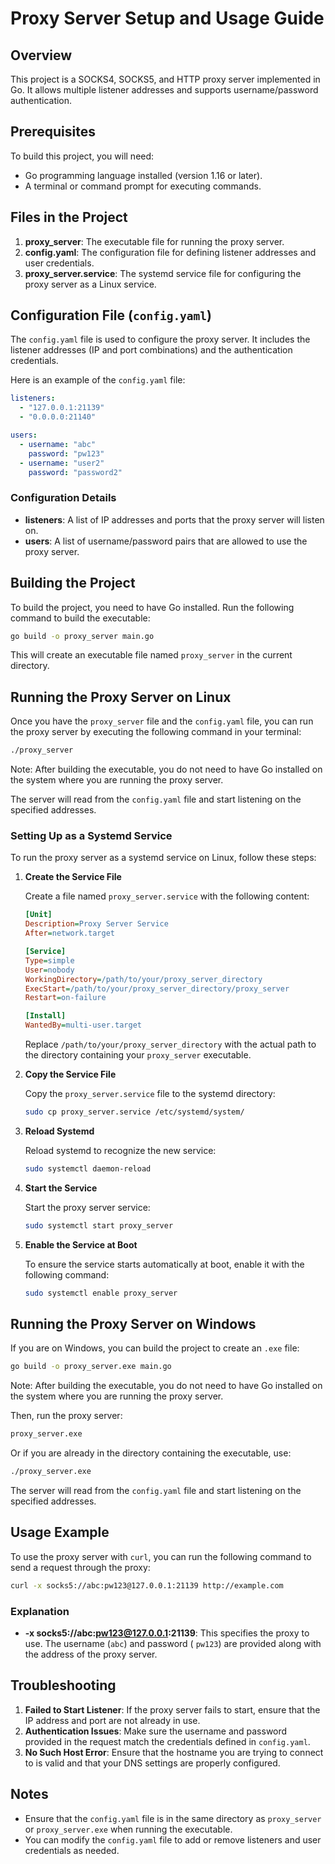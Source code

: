 # Proxy Server Setup and Usage Guide

## Overview

This project is a SOCKS4, SOCKS5, and HTTP proxy server implemented in Go. It allows multiple listener addresses and
supports username/password authentication.

## Prerequisites

To build this project, you will need:

- Go programming language installed (version 1.16 or later).
- A terminal or command prompt for executing commands.

## Files in the Project

1. **proxy_server**: The executable file for running the proxy server.
2. **config.yaml**: The configuration file for defining listener addresses and user credentials.
3. **proxy_server.service**: The systemd service file for configuring the proxy server as a Linux service.

## Configuration File (`config.yaml`)

The `config.yaml` file is used to configure the proxy server. It includes the listener addresses (IP and port
combinations) and the authentication credentials.

Here is an example of the `config.yaml` file:

```yaml
listeners:
  - "127.0.0.1:21139"
  - "0.0.0.0:21140"

users:
  - username: "abc"
    password: "pw123"
  - username: "user2"
    password: "password2"
```

### Configuration Details

- **listeners**: A list of IP addresses and ports that the proxy server will listen on.
- **users**: A list of username/password pairs that are allowed to use the proxy server.

## Building the Project

To build the project, you need to have Go installed. Run the following command to build the executable:

```sh
go build -o proxy_server main.go
```

This will create an executable file named `proxy_server` in the current directory.

## Running the Proxy Server on Linux

Once you have the `proxy_server` file and the `config.yaml` file, you can run the proxy server by executing the
following command in your terminal:

```sh
./proxy_server
```

Note: After building the executable, you do not need to have Go installed on the system where you are running the proxy
server.

The server will read from the `config.yaml` file and start listening on the specified addresses.

### Setting Up as a Systemd Service

To run the proxy server as a systemd service on Linux, follow these steps:

1. **Create the Service File**

   Create a file named `proxy_server.service` with the following content:

   ```ini
   [Unit]
   Description=Proxy Server Service
   After=network.target

   [Service]
   Type=simple
   User=nobody
   WorkingDirectory=/path/to/your/proxy_server_directory
   ExecStart=/path/to/your/proxy_server_directory/proxy_server
   Restart=on-failure

   [Install]
   WantedBy=multi-user.target
   ```

   Replace `/path/to/your/proxy_server_directory` with the actual path to the directory containing your `proxy_server`
   executable.

2. **Copy the Service File**

   Copy the `proxy_server.service` file to the systemd directory:

   ```sh
   sudo cp proxy_server.service /etc/systemd/system/
   ```

3. **Reload Systemd**

   Reload systemd to recognize the new service:

   ```sh
   sudo systemctl daemon-reload
   ```

4. **Start the Service**

   Start the proxy server service:

   ```sh
   sudo systemctl start proxy_server
   ```

5. **Enable the Service at Boot**

   To ensure the service starts automatically at boot, enable it with the following command:

   ```sh
   sudo systemctl enable proxy_server
   ```

## Running the Proxy Server on Windows

If you are on Windows, you can build the project to create an `.exe` file:

```sh
go build -o proxy_server.exe main.go
```

Note: After building the executable, you do not need to have Go installed on the system where you are running the proxy
server.

Then, run the proxy server:

```sh
proxy_server.exe
```

Or if you are already in the directory containing the executable, use:

```sh
./proxy_server.exe
```

The server will read from the `config.yaml` file and start listening on the specified addresses.

## Usage Example

To use the proxy server with `curl`, you can run the following command to send a request through the proxy:

```sh
curl -x socks5://abc:pw123@127.0.0.1:21139 http://example.com
```

### Explanation

- **-x socks5://abc:pw123@127.0.0.1:21139**: This specifies the proxy to use. The username (`abc`) and password (
  `pw123`) are provided along with the address of the proxy server.

## Troubleshooting

1. **Failed to Start Listener**: If the proxy server fails to start, ensure that the IP address and port are not already
   in use.
2. **Authentication Issues**: Make sure the username and password provided in the request match the credentials defined
   in `config.yaml`.
3. **No Such Host Error**: Ensure that the hostname you are trying to connect to is valid and that your DNS settings are
   properly configured.

## Notes

- Ensure that the `config.yaml` file is in the same directory as `proxy_server` or `proxy_server.exe` when running the
  executable.
- You can modify the `config.yaml` file to add or remove listeners and user credentials as needed.

